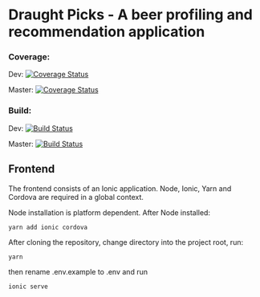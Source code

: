 #  Draught Picks - A beer profiling and recommendation application

### Coverage:
Dev:
[![Coverage Status](https://coveralls.io/repos/github/jakeharding/draught-picks-frontend/badge.svg?branch=dev)](https://coveralls.io/github/jakeharding/draught-picks-frontend?branch=dev)

Master:
[![Coverage Status](https://coveralls.io/repos/github/jakeharding/draught-picks-frontend/badge.svg?branch=master)](https://coveralls.io/github/jakeharding/draught-picks-frontend?branch=master)

### Build:
Dev: [![Build Status](https://travis-ci.org/jakeharding/draught-picks-frontend.svg?branch=dev)](https://travis-ci.org/jakeharding/draught-picks-frontend)

Master: [![Build Status](https://travis-ci.org/jakeharding/draught-picks-frontend.svg?branch=master)](https://travis-ci.org/jakeharding/draught-picks-frontend)

## Frontend

The frontend consists of an Ionic application. Node, Ionic, Yarn and Cordova are required in a global context.

Node installation is platform dependent. After Node installed:

`yarn add ionic cordova`

After cloning the repository, change directory into the project root, run:

`yarn`

then rename .env.example to .env and run

`ionic serve`



